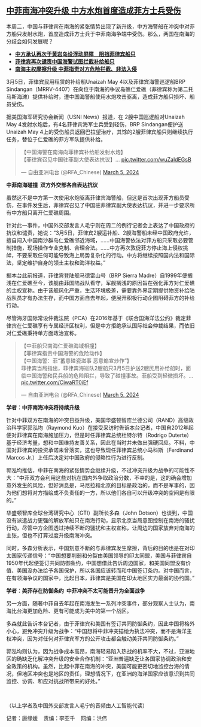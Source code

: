 <!--1709670840000-->
[中菲南海冲突升级  中方水炮首度造成菲方士兵受伤](https://www.rfa.org/mandarin/yataibaodao/junshiwaijiao/tj-03052024110102.html)
------

<p><span style="font-weight: 400;">本周二，中国与菲律宾在南海的紧张情势出现了新升级，中方海警船在冲突中对菲方船只发射水炮，首度造成菲方士兵于中菲南海争端中受伤。那么，两国在南海的分歧会如何发展呢？</span></p><ul><li><a href="https://www.rfa.org/mandarin/yataibaodao/junshiwaijiao/hx1-02272024081423.html"><strong>中方承认再次于黄岩岛设浮动屏障　阻挡菲律宾船只</strong></a></li><li><strong><a href="https://www.rfa.org/mandarin/Xinwen/8-02252024165032.html">菲律宾再次谴责中国海警试图拦截补给船只</a></strong></li><li><strong><a href="https://www.rfa.org/mandarin/Xinwen/2-02112024110359.html">南海主权摩擦升级 中菲指责对方危险拦截、非法入侵</a></strong></li></ul><p><span style="font-weight: 400;">3月5日，菲律宾民用租赁的补给船Unaizah May 4以及菲律宾海警巡逻船BRP Sindangan（MRRV-4407）在向位于南海的争议岛礁仁爱礁（菲律宾称为第二托马斯海滩）提供补给时，遭中国海警船使用水炮攻击驱离，造成菲方船只损坏、船员受伤。</span></p><p><span style="font-weight: 400;">据美国海军研究协会新闻（USNI News）报道，在 2艘中国巡逻船对Unaizah May 4发射水炮后，有4名菲律宾海军士兵受到轻伤，BRP Sindangan便护送Unaizah May 4上的受伤船员返回巴拉望治疗，其馀的2艘菲律宾船只则继续执行任务，替位于仁爱礁的菲方军队提供补给。</span></p><blockquote class="twitter-tweet"><p dir="ltr" lang="zh">【中国海警在南海向菲律宾补给船发射水炮】<br/>【菲律宾召见中国驻菲副大使表达抗议】… <a href="https://t.co/wuZaldEGsB">pic.twitter.com/wuZaldEGsB</a></p>— 自由亚洲电台 (@RFA_Chinese) <a href="https://twitter.com/RFA_Chinese/status/1764956684202791219?ref_src=twsrc%5Etfw">March 5, 2024</a></blockquote><p></p><p><b>中菲南海碰撞  双方外交部各自表达抗议</b></p><p><span style="font-weight: 400;">虽然这不是中方第一次使用水炮驱离菲律宾海警船，但这是首次出现菲方船员受伤，在事件发生后，菲律宾召见了中国驻菲律宾副大使表达抗议，并进一步要求所有中方船只离开仁爱礁周围。</span></p><p><span style="font-weight: 400;">针对此一事件，中国外交部发言人毛宁则在周二的例行记者会上表达了中国政府的抗议和谴责，她说：“3月5日，菲律宾2艘运补船、2艘海警船未经中国政府允许，擅自闯入中国南沙群岛仁爱礁邻近海域，……中国海警依法对菲方船只采取必要管制措施，现场操作专业克制、合理合法。……中方再次敦促菲方停止海上侵权挑衅，不要采取任何可能导致海上局势复杂化的行动。中方将继续按照国内法和国际法，坚定维护自身的领土主权和海洋权益。”</span></p><p><span style="font-weight: 400;">据本台此前报道，菲律宾登陆舰马德雷山号（BRP Sierra Madre）自1999年便搁浅在仁爱礁至今，该舰由菲国陆战队看守，军舰搁浅的原因旨在强化菲方对仁爱礁的主权宣称。由于该舰风化严重，生活环境极差，需要靠外界定期提供物资补给陆战队员才有办法生存，而中国方面自去年起，便展开积极行动企图阻碍菲方的补给行动。</span></p><p><span style="font-weight: 400;">尽管海牙国际常设仲裁法院（PCA）在2016年基于《联合国海洋法公约》裁定菲律宾在仁爱礁享有专属经济区权利，但是中方拒绝承认国际社会仲裁结果，而依旧对仁爱礁秉持单方面政治宣称。</span></p><blockquote class="twitter-tweet"><p dir="ltr" lang="zh">【中菲船只南海仁爱礁海域相撞】<br/>【菲律宾指责中国海警的危险动作】<br/>【中国海警：菲“蓄意碰瓷滋事 恶意煽宣炒作”】<br/>菲律宾当局指出，菲律宾海巡队2艘船只3月5日护送2艘民用补给船时，面临中国海警和民兵船的危险阻拦，导致了碰撞事故。菲船受到轻微损坏。… <a href="https://t.co/CiwaRT0iEf">pic.twitter.com/CiwaRT0iEf</a></p>— 自由亚洲电台 (@RFA_Chinese) <a href="https://twitter.com/RFA_Chinese/status/1764917340653957226?ref_src=twsrc%5Etfw">March 5, 2024</a></blockquote><p></p><p><b>学者：中菲南海冲突将持续升级  </b></p><p><span style="font-weight: 400;">针对中菲双方在南海的冲突日益升级，美国华盛顿智库兰德公司（RAND）高级政治科学家郭泓均（Raymond Kuo）在接受采访时告诉本台记者，中国自2012年起便对菲律宾在南海施加压力，但是时任菲律宾总统杜特尔特（Rodrigo Duterte）基于经济考量，想和中国维持友善关系，因此在当时并未做出强硬回应。不料，中国对菲律宾的投资承诺未曾落实，这也导致现任菲律宾总统小马科斯（Ferdinand Marcos Jr.）上任后决定对中国政府的侵略性行为进行反制。</span></p><p><span style="font-weight: 400;">郭泓均推估，中菲在南海的紧张情势会继续升级，不过冲突升级为战争的可能性不大：“中菲双方会利用这些对抗在国内外争取政治分数，不幸的是，这的确会增加意外发生的风险，但好消息是，马尼拉和北京的目标是政治的，而不是军事的，因为他们想将对方描绘成不负责任的一方，所以他们各自可以升级冲突的空间是有限的。”</span></p><p><span style="font-weight: 400;">华盛顿智库全球台湾研究中心（GTI）副所长多森（John Dotson）也谈到，中国没有派遣战力更强的解放军船只在南海行动，显示北京当局意图控制在南海的骚扰行动，尽管中方企图透过持续不断的骚扰和主权宣称，让周边的国家放弃对南海的主张，但也不打算过度升级南海冲突。</span></p><p><span style="font-weight: 400;">同时，多森分析表示，中国刻意不断的与菲律宾发生摩擦，背后的目的也是在对印太国家传递信号：“中国想要削弱和分裂由美国领导的印太同盟，美国与菲律宾自1950年代起便签订共同防御条约，中国想借此告诉周边国家，和美国同盟没有价值、美国没办法给予各国保护，所以各国应该转而和中国签订条约。对中国而言，在有领海争议的国家中，比起日本，菲律宾是美国在印太地区实力最弱的协约国。”</span></p><p><b>学者：美菲存在防御条约  中菲冲突不太可能晋升为全面战争</b></p><p><span style="font-weight: 400;">另一方面，随著中菲自去年起在南海发生一系列冲突事件，部分观察人士认为，南海比台海更加危险、更有可能成为美中的第一个战区。</span></p><p><span style="font-weight: 400;">多森就此告诉本台记者，由于菲律宾和美国有签订共同防御条约，因此中国将格外小心，避免冲突升级为战争：“中国想将中菲冲突描绘为执法冲突，而不是海洋主权冲突，因为对任何对菲律宾军方的公开攻击都会触动美菲共同防御条约。”</span></p><p><span style="font-weight: 400;">郭泓均则认为，因为战争成本高昂，南海轻易陷入热战的机率不大，不过，亚洲地区的确缺乏化解冲突升级的安全合作机制：“亚洲普遍缺乏让各国家协调政治和安全政策的机构。虽然，比起中菲在南海的冲突，美国可能更密切地监控台海的情况，但地区冲突也是地区的责任，理想情况下，在亚洲的海洋国家应该意识到共同监控、协调、和应对挑战所带来的好处。”</span></p><p><span class="result-title"> </span></p><p><span style="font-weight: 400;">（以上学者及中国外交部发言人毛宁的音频由人工智能代读）</span></p><p><span style="font-weight: 400;">记者：唐缘媛    责编：李亚千    网编：洪伟</span></p>
